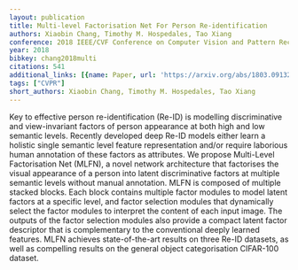 ```yaml
---
layout: publication
title: Multi-level Factorisation Net For Person Re-identification
authors: Xiaobin Chang, Timothy M. Hospedales, Tao Xiang
conference: 2018 IEEE/CVF Conference on Computer Vision and Pattern Recognition
year: 2018
bibkey: chang2018multi
citations: 541
additional_links: [{name: Paper, url: 'https://arxiv.org/abs/1803.09132'}]
tags: ["CVPR"]
short_authors: Xiaobin Chang, Timothy M. Hospedales, Tao Xiang
---
```

Key to effective person re-identification (Re-ID) is modelling discriminative
and view-invariant factors of person appearance at both high and low semantic
levels. Recently developed deep Re-ID models either learn a holistic single
semantic level feature representation and/or require laborious human annotation
of these factors as attributes. We propose Multi-Level Factorisation Net
(MLFN), a novel network architecture that factorises the visual appearance of a
person into latent discriminative factors at multiple semantic levels without
manual annotation. MLFN is composed of multiple stacked blocks. Each block
contains multiple factor modules to model latent factors at a specific level,
and factor selection modules that dynamically select the factor modules to
interpret the content of each input image. The outputs of the factor selection
modules also provide a compact latent factor descriptor that is complementary
to the conventional deeply learned features. MLFN achieves state-of-the-art
results on three Re-ID datasets, as well as compelling results on the general
object categorisation CIFAR-100 dataset.
